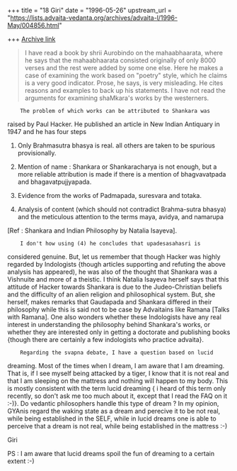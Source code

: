+++
title = "18 Giri"
date = "1996-05-26"
upstream_url = "https://lists.advaita-vedanta.org/archives/advaita-l/1996-May/004856.html"

+++
[Archive link](https://lists.advaita-vedanta.org/archives/advaita-l/1996-May/004856.html)

> I have read a book by shrii Aurobindo on the mahaabhaarata, where he says that
> the mahaabhaarata consisted originally of only 8000 verses and the rest were
> added by some one else. Here he makes a case of examining the work based on
> "poetry" style, which he claims is a very good indicator. Prose, he says, is
> very misleading. He cites reasons and examples to back up his statements. I
> have not read the arguments for examining shaMkara's works by the westerners.

        The problem of which works can be attributed to Shankara was
raised by Paul Hacker. He published an article in New Indian Antiquary in
1947 and he has four steps

1. Only Brahmasutra bhasya is real. all others are taken to be spurious
provisionally.

2. Mention of name : Shankara or Shankaracharya is not enough, but a more
reliable attribution is made if there is a mention of bhagvavatpada and
bhagavatpujjyapada.

3. Evidence from the works of Padmapada, suresvara and totaka.

4. Analysis of content (which should not contradict Brahma-sutra bhasya) and
the meticulous attention to the terms maya, avidya, and namarupa

[Ref : Shankara and Indian Philosophy by Natalia Isayeva].

        I don't how using (4) he concludes that upadesasahasri is
considered genuine. But, let us remember that though Hacker was
highly regarded by Indologists {though articles supporting and refuting
the above analysis has appeared), he was also of the thought that
Shankara was a Vishnuite and more of a theistic. I think Natalia Isayeva
herself says that this attitude of Hacker towards Shankara is due to the
Judeo-Christian beliefs and the difficulty of an alien religion and
philosophical system. But, she herself, makes remarks that Gaudapada and
Shankara differed in their philosophy while this is said not to be case
by Advaitains like Ramana [Talks with Ramana].
        One also wonders whether these Indologists have any real interest
in understanding the philosophy behind Shankara's works, or whether they
are interested only in getting a doctorate and publishing books {though
there are certainly a few indologists who practice advaita}.

        Regarding the svapna debate, I have a question based on lucid
dreaming. Most of the times when I dream, I am aware that I am dreaming.
That is, if I see myself being attacked by a tiger, I know that it is not
real and that I am sleeping on the mattress and nothing will happen to my
body. This is mostly consistent with the term lucid dreaming { i heard of
this term only recently, so don't ask me too much about it, except that I
read the FAQ on it :-)}. Do vedantic philosophers handle this type of
dream ? In my opinion, GYAnis regard the waking state as a dream and
perecive it to be not real, while being established in the SELF, while in
lucid dreams one is able to perceive that a dream is not real, while
being established in the mattress :-)

Giri

PS : I am aware that lucid dreams spoil the fun of dreaming to a certain
extent :-)

